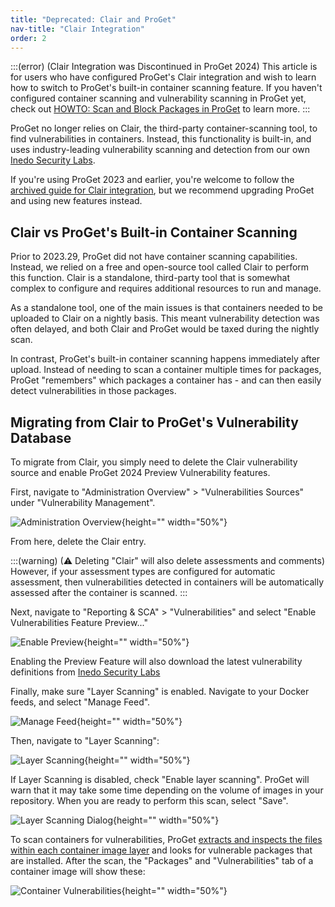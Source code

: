 ```yaml
---
title: "Deprecated: Clair and ProGet"
nav-title: "Clair Integration"
order: 2
---
```


:::(error) (Clair Integration was Discontinued in ProGet 2024)
This article is for users who have configured ProGet's Clair integration and wish to learn how to switch to ProGet's built-in container scanning feature. If you haven't configured container scanning and vulnerability scanning in ProGet yet, check out [HOWTO: Scan and Block Packages in ProGet](/docs/proget/sca/vulnerabilities/howto) to learn more.
:::

ProGet no longer relies on Clair, the third-party container-scanning tool, to find vulnerabilities in containers. Instead, this functionality is built-in, and uses industry-leading vulnerability scanning and detection from our own [Inedo Security Labs](https://security.inedo.com).

If you're using ProGet 2023 and earlier, you're welcome to follow the [archived guide for Clair integration](https://web.archive.org/web/20230927161336/https://docs.inedo.com/docs/proget-compliance-clair), but we recommend upgrading ProGet and using new features instead.

## Clair vs ProGet's Built-in Container Scanning

Prior to 2023.29, ProGet did not have container scanning capabilities. Instead, we relied on a free and open-source tool called Clair to perform this function. Clair is a standalone, third-party tool that is somewhat complex to configure and requires additional resources to run and manage.

As a standalone tool, one of the main issues is that containers needed to be uploaded to Clair on a nightly basis. This meant vulnerability detection was often delayed, and both Clair and ProGet would be taxed during the nightly scan.

In contrast, ProGet's built-in container scanning happens immediately after upload. Instead of needing to scan a container multiple times for packages, ProGet "remembers" which packages a container has - and can then easily detect vulnerabilities in those packages.
 
 ## Migrating from Clair to ProGet's Vulnerability Database

To migrate from Clair, you simply need to delete the Clair vulnerability source and enable ProGet 2024 Preview Vulnerability features.

First, navigate to "Administration Overview" > "Vulnerabilities Sources" under "Vulnerability Management".

![Administration Overview](/resources/docs/proget-administration-vulnerabilitysources.png){height="" width="50%"}

From here, delete the Clair entry.

:::(warning) (⚠ Deleting "Clair" will also delete assessments and comments)
However, if your assessment types are configured for automatic assessment, then vulnerabilities detected in containers will be automatically assessed after the container is scanned.
:::

Next, navigate to "Reporting & SCA" > "Vulnerabilities" and select "Enable Vulnerabilities Feature Preview..."

![Enable Preview](/resources/docs/proget-enable-preview.png){height="" width="50%"}

Enabling the Preview Feature will also download the latest vulnerability definitions from [Inedo Security Labs](https://security.inedo.com)

Finally, make sure "Layer Scanning" is enabled. Navigate to your Docker feeds, and select "Manage Feed".

![Manage Feed](/resources/docs/proget-docker-managefeed.png){height="" width="50%"}

Then, navigate to "Layer Scanning":

![Layer Scanning](/resources/docs/proget-feeds-layerscanning.png){height="" width="50%"}

If Layer Scanning is disabled, check "Enable layer scanning". ProGet will warn that it may take some time depending on the volume of images in your repository. When you are ready to perform this scan, select "Save".

![Layer Scanning Dialog](/resources/docs/proget-feeds-layerscanning-dialog.png){height="" width="50%"}

To scan containers for vulnerabilities, ProGet [extracts and inspects the files within each container image layer](/docs/proget/docker/private-registries) and looks for vulnerable packages that are installed. After the scan, the "Packages" and "Vulnerabilities" tab of a container image will show these:

![Container Vulnerabilities](/resources/docs/proget-vulnerabilities-container.png){height="" width="50%"}
